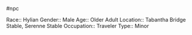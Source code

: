 #npc 

Race:: Hylian
Gender:: Male
Age:: Older Adult
Location:: Tabantha Bridge Stable, Serenne Stable
Occupation:: Traveler
Type:: Minor
